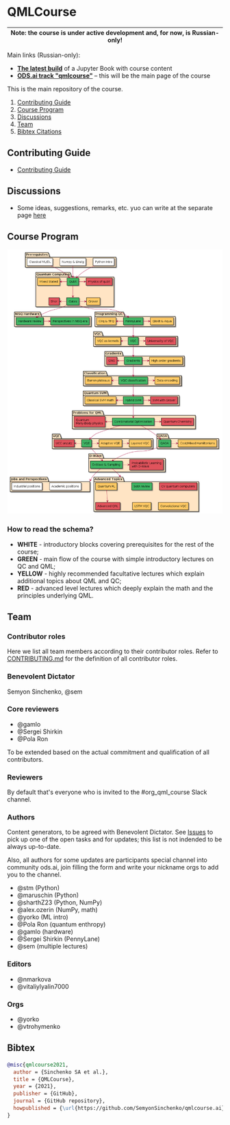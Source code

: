# QMLCourse

| Note: the course is under active development and, for now, is Russian-only!|
| --- |

Main links (Russian-only):
- **[The latest build](https://semyonsinchenko.github.io/qmlcourse/_build/html/book/index.html)** of a Jupyter Book with course content
- **[ODS.ai track "qmlcourse"](https://ods.ai/tracks/qmlcourse)** – this will be the main page of the course

This is the main repository of the course.

1. [Contributing Guide](#contributing-guide)
2. [Course Program](#course-program)
3. [Discussions](#discussions)
4. [Team](#team)
5. [Bibtex Citations](#bibtex)

## Contributing Guide

- [Contributing Guide](./CONTRIBUTING.md)

## Discussions

- Some ideas, suggestions, remarks, etc. yuo can write at the separate page [here](https://github.com/SemyonSinchenko/qmlcourse/discussions)

## Course Program

![](./qmlcourseRU/_static/index/program.png)

### How to read the schema?

- **WHITE** - introductory blocks covering prerequisites for the rest of the course;
- **GREEN** - main flow of the course with simple introductory lectures on QC and QML;
- **YELLOW** - highly recommended facultative lectures which explain additional topics about QML and QC;
- **RED** - advanced level lectures which deeply explain the math and the principles underlying QML.

## Team

### Contributor roles

Here we list all team members according to their contributor roles. Refer to [CONTRIBUTING.md](https://github.com/SemyonSinchenko/qmlcourse.ai/blob/master/CONTRIBUTING.md) for the definition of all contributor roles.

### Benevolent Dictator

Semyon Sinchenko, @sem

### Core reviewers

* @gamlo
* @Sergei Shirkin
* @Pola Ron

To be extended based on the actual commitment and qualification of all contributors.

### Reviewers

By default that's everyone who is invited to the #org\_qml\_course Slack channel.

### Authors

Content generators, to be agreed with Benevolent Dictator. See [Issues](https://github.com/SemyonSinchenko/qmlcourse.ai/issues) to pick up one of the open tasks and for updates; this list is not indended to be always up-to-date.

Also, all authors for some updates are participants special channel into community ods.ai, join filling the form and write your nickname orgs to add you to the channel.

* @stm (Python)
* @maruschin (Python)
* @sharthZ23 (Python, NumPy)
* @alex.ozerin (NumPy, math)
* @yorko (ML intro)
* @Pola Ron (quantum enthropy)
* @gamlo (hardware)
* @Sergei Shirkin (PennyLane)
* @sem (multiple lectures)

### Editors

* @nmarkova
* @vitaliylyalin7000

### Orgs

* @yorko
* @vtrohymenko

## Bibtex

```bibtex
@misc{qmlcourse2021,
  author = {Sinchenko SA et al.},
  title = {QMLCourse},
  year = {2021},
  publisher = {GitHub},
  journal = {GitHub repository},
  howpublished = {\url{https://github.com/SemyonSinchenko/qmlcourse.ai}},
}
```
